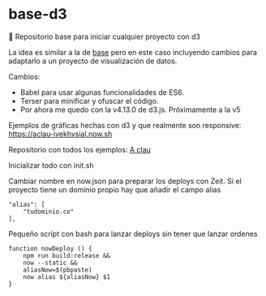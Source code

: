 # base-d3

🚀 Repositorio base para iniciar cualquier proyecto con d3

La idea es similar a la de [base](https://github.com/jorgeatgu/base) pero en este caso incluyendo cambios para adaptarlo a un proyecto de visualización de datos.

Cambios: 

- Babel para usar algunas funcionalidades de ES6.
- Terser para minificar y ofuscar el código.
- Por ahora me quedo con la v4.13.0 de d3.js. Próximamente a la v5

Ejemplos de gráficas hechas con d3 y que realmente son responsive: https://aclau-ivekhvsial.now.sh

Repositorio con todos los ejemplos: [A clau](https://github.com/jorgeatgu/clau)

Inicializar todo con init.sh

Cambiar nombre en now.json para preparar los deploys con Zeit. Si el proyecto tiene un dominio propio hay que añadir el campo alias

```
"alias": [
    "tudominio.co"
],
```

Pequeño script con bash para lanzar deploys sin tener que lanzar ordenes

```
function nowDeploy () {
    npm run build:release &&
    now --static &&
    aliasNow=$(pbpaste)
    now alias ${aliasNow} $1
}
```
